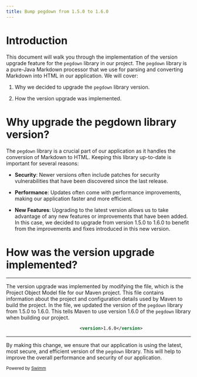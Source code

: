 ```yaml
---
title: Bump pegdown from 1.5.0 to 1.6.0
---
```

# Introduction

This document will walk you through the implementation of the version upgrade feature for the `pegdown` library in our project. The `pegdown` library is a pure-Java Markdown processor that we use for parsing and converting Markdown into HTML in our application. We will cover:

1. Why we decided to upgrade the `pegdown` library version.

2. How the version upgrade was implemented.

# Why upgrade the pegdown library version?

The `pegdown` library is a crucial part of our application as it handles the conversion of Markdown to HTML. Keeping this library up-to-date is important for several reasons:

- **Security**: Newer versions often include patches for security vulnerabilities that have been discovered since the last release.

- **Performance**: Updates often come with performance improvements, making our application faster and more efficient.

- **New Features**: Upgrading to the latest version allows us to take advantage of any new features or improvements that have been added. In this case, we decided to upgrade from version 1.5.0 to 1.6.0 to benefit from the improvements and fixes introduced in this new version.

# How was the version upgrade implemented?

<SwmSnippet path="/pom.xml" line="979">

---

The version upgrade was implemented by modifying the  file, which is the Project Object Model file for our Maven project. This file contains information about the project and configuration details used by Maven to build the project. In the  file, we updated the version of the `pegdown` library from 1.5.0 to 1.6.0. This tells Maven to use version 1.6.0 of the `pegdown` library when building our project.

```xml
                            <version>1.6.0</version>
```

---

</SwmSnippet>

By making this change, we ensure that our application is using the latest, most secure, and efficient version of the `pegdown` library. This will help to improve the overall performance and security of our application.

<SwmMeta version="3.0.0" repo-id="Z2l0aHViJTNBJTNBZGRvLWNhbGMlM0ElM0F0cnV0aGVuY29kZQ=="><sup>Powered by [Swimm](https://app.swimm.io/)</sup></SwmMeta>
